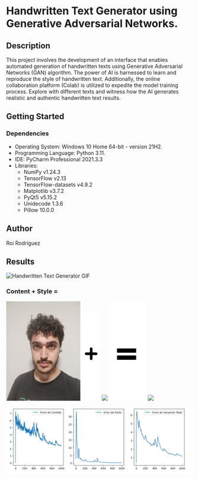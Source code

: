 # Handwritten Text Generator using Generative Adversarial Networks.


## Description

This project involves the development of an interface that enables automated generation of handwritten texts using Generative Adversarial Networks (GAN) algorithm. The power of AI is harnessed to learn and reproduce the style of handwritten text. Additionally, the online collaboration platform (Colab) is utilized to expedite the model training process. Explore with different texts and witness how the AI generates realistic and authentic handwritten text results.
## Getting Started

### Dependencies

* Operating System: Windows 10 Home 64-bit - version 21H2.
* Programming Language: Python 3.11.
* IDE: PyCharm Professional 2021.3.3
* Libraries:
  * NumPy v1.24.3
  * TensorFlow v2.13
  * TensorFlow-datasets v4.9.2
  * Matplotlib v3.7.2
  * PyQt5 v5.15.2
  * Unidecode 1.3.6
  * Pillow 10.0.0




## Author
Roi Rodríguez

## Results


![Handwritten Text Generator GIF](Resources/evolution.gif)


### Content  +               Style =
<p align="left">
  <img src="TEST1/contido.jpg" width="200">
  <img src="+.jpg" width="50">
  <img src="TEST1/estilo.jpg" width="200">
  <img src="=.jpg" width="100">
  <img src="TEST1/evolution.gif" width="200">
</p>

<div style="text-align:right"><img src="TEST1/loss_TEST1.png" width="800">


